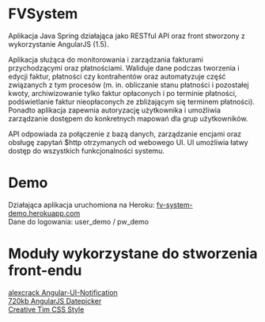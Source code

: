 # FVSystem

Aplikacja Java Spring działająca jako RESTful API oraz front stworzony z wykorzystanie AngularJS (1.5).

Aplikacja służąca do monitorowania i zarządzania fakturami przychodzącymi oraz płatnościami. Waliduje dane podczas tworzenia i edycji
faktur, płatności czy kontrahentów oraz automatyzuje część związanych z tym procesów (m. in. obliczanie stanu płatności i pozostałej kwoty,
archiwizowanie tylko faktur opłaconych i po terminie płatności, podświetlanie faktur nieopłaconych ze zbliżającym się terminem płatności).
Ponadto aplikacja zapewnia autoryzację użytkownika i umożliwia zarządzanie dostępem do konkretnych mapowań dla grup użytkowników.

API odpowiada za połączenie z bazą danych, zarządzanie encjami oraz obsługę zapytań $http otrzymanych od webowego UI.
UI umożliwia łatwy dostęp do wszystkich funkcjonalności systemu.

# Demo

Działająca aplikacja uruchomiona na Heroku: [fv-system-demo.herokuapp.com](https://fv-system-demo.herokuapp.com/)  
Dane do logowania: user_demo / pw_demo

# Moduły wykorzystane do stworzenia front-endu

[alexcrack Angular-UI-Notification](https://github.com/alexcrack/angular-ui-notification)  
[720kb AngularJS Datepicker](https://github.com/720kb/angular-datepicker)  
[Creative Tim CSS Style](https://github.com/creativetimofficial/material-dashboard)  